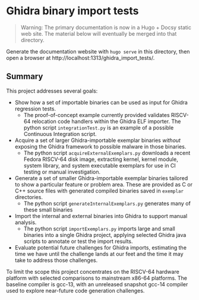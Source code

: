 # Ghidra binary import tests

>Warning: The primary documentation is now in a Hugo + Docsy static web site.  The material below
>         will eventually be merged into that directory.

Generate the documentation website with `hugo serve` in this directory, then open a browser at http://localhost:1313/ghidra_import_tests/.

## Summary

This project addresses several goals:

* Show how a set of importable binaries can be used as input for Ghidra regression tests.
    * The proof-of-concept example currently provided validates RISCV-64 relocation code handlers within the Ghidra ELF importer.
      The python script `integrationTest.py` is an example of a possible Continuous Integration script.
* Acquire a set of larger Ghidra-importable exemplar binaries *without* exposing the Ghidra framework to possible malware in those binaries.
    * The python script `acquireExternalExemplars.py` downloads a recent Fedora RISCV-64 disk image, extracting kernel, kernel module,
      system library, and system executable exemplars for use in CI testing or manual investigation.
* Generate a set of smaller Ghidra-importable exemplar binaries tailored to show a particular feature or problem area.  These are provided as
  C or C++ source files with generated compiled binaries saved in `exemplar` directories.
    * The python script `generateInternalExemplars.py` generates many of these small binaries
* Import the internal and external binaries into Ghidra to support manual analysis.
    * The python script `importExemplars.py` imports large and small binaries into a single Ghidra project, applying selected Ghidra java scripts
      to annotate or test the import results.
* Evaluate potential future challenges for Ghidra imports, estimating the time we have until the challenge lands at our feet and the time it may
  take to address those challenges.

To limit the scope this project concentrates on the RISCV-64 hardware platform with selected comparisons to mainstream x86-64 platforms.
The baseline compiler is gcc-13, with an unreleased snapshot gcc-14 compiler used to explore near-future code generation challenges.
